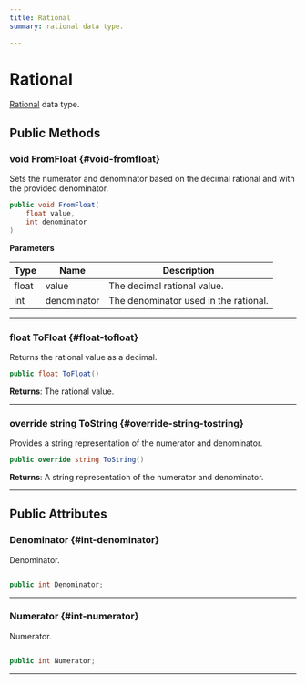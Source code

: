 ```yaml
---
title: Rational
summary: rational data type. 

---
```


# Rational




[Rational](/versioned_docs/version-03-Jan-2023/unity-api/api/UnityEngine.XR.MagicLeap/MLCamera/Metadata/UnityEngine.XR.MagicLeap.MLCamera.Metadata.Rational.md) data type.   





## Public Methods

### void FromFloat {#void-fromfloat}

Sets the numerator and denominator based on the decimal rational and with the provided denominator. 

```csharp
public void FromFloat(
    float value,
    int denominator
)
```


**Parameters**

| Type | Name  | Description  | 
|--|--|--|
| float |value|The decimal rational value.|
| int |denominator|The denominator used in the rational.|






-----------

### float ToFloat {#float-tofloat}

Returns the rational value as a decimal. 

```csharp
public float ToFloat()
```






**Returns**: The rational value.



-----------

### override string ToString {#override-string-tostring}

Provides a string representation of the numerator and denominator. 

```csharp
public override string ToString()
```






**Returns**: A string representation of the numerator and denominator.



-----------

## Public Attributes

### Denominator {#int-denominator}

Denominator. 

```csharp

public int Denominator;

```






-----------

### Numerator {#int-numerator}

Numerator. 

```csharp

public int Numerator;

```






-----------


